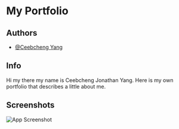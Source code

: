 # My Portfolio

## Authors

- [@Ceebcheng Yang](https://github.com/Ceebcheng)

## Info

Hi my there my name is Ceebcheng Jonathan Yang. Here is my own
portfolio that describes a little about me.

## Screenshots

![App Screenshot]()
